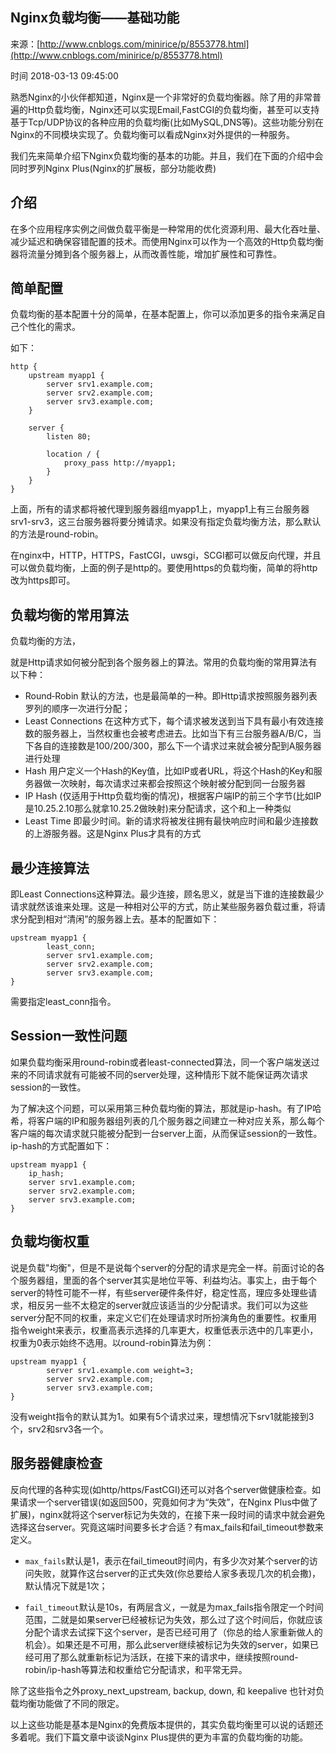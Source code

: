## Nginx负载均衡——基础功能

来源：[http://www.cnblogs.com/minirice/p/8553778.html](http://www.cnblogs.com/minirice/p/8553778.html)

时间 2018-03-13 09:45:00


熟悉Nginx的小伙伴都知道，Nginx是一个非常好的负载均衡器。除了用的非常普遍的Http负载均衡，Nginx还可以实现Email,FastCGI的负载均衡，甚至可以支持基于Tcp/UDP协议的各种应用的负载均衡(比如MySQL,DNS等)。这些功能分别在Nginx的不同模块实现了。负载均衡可以看成Nginx对外提供的一种服务。

我们先来简单介绍下Nginx负载均衡的基本的功能。并且，我们在下面的介绍中会同时罗列Nginx Plus(Nginx的扩展板，部分功能收费)


## 介绍

在多个应用程序实例之间做负载平衡是一种常用的优化资源利用、最大化吞吐量、减少延迟和确保容错配置的技术。而使用Nginx可以作为一个高效的Http负载均衡器将流量分摊到各个服务器上，从而改善性能，增加扩展性和可靠性。


## 简单配置


负载均衡的基本配置十分的简单，在基本配置上，你可以添加更多的指令来满足自己个性化的需求。

如下：

 
```nginx
http {
    upstream myapp1 {
        server srv1.example.com;
        server srv2.example.com;
        server srv3.example.com;
    }

    server {
        listen 80;

        location / {
            proxy_pass http://myapp1;
        }
    }
}
```


上面，所有的请求都将被代理到服务器组myapp1上，myapp1上有三台服务器srv1-srv3，这三台服务器将要分摊请求。如果没有指定负载均衡方法，那么默认的方法是round-robin。

在nginx中，HTTP，HTTPS，FastCGI，uwsgi，SCGI都可以做反向代理，并且可以做负载均衡，上面的例子是http的。要使用https的负载均衡，简单的将http改为https即可。

  
## 负载均衡的常用算法


负载均衡的方法，

就是Http请求如何被分配到各个服务器上的算法。常用的负载均衡的常用算法有以下种：

  

* Round‑Robin 默认的方法，也是最简单的一种。即Http请求按照服务器列表罗列的顺序一次进行分配；
* Least Connections 在这种方式下，每个请求被发送到当下具有最小有效连接数的服务器上，当然权重也会被考虑进去。比如当下有三台服务器A/B/C，当下各自的连接数是100/200/300，那么下一个请求过来就会被分配到A服务器进行处理
* Hash 用户定义一个Hash的Key值，比如IP或者URL，将这个Hash的Key和服务器做一次映射，每次请求过来都会按照这个映射被分配到同一台服务器
* IP Hash (仅适用于Http负载均衡的情况)，根据客户端IP的前三个字节(比如IP是10.25.2.10那么就拿10.25.2做映射)来分配请求，这个和上一种类似
* Least Time 即最少时间。新的请求将被发往拥有最快响应时间和最少连接数的上游服务器。这是Nginx Plus才具有的方式
  

## 最少连接算法

即Least Connections这种算法。最少连接，顾名思义，就是当下谁的连接数最少请求就然该谁来处理。这是一种相对公平的方式，防止某些服务器负载过重，将请求分配到相对“清闲”的服务器上去。基本的配置如下：

```nginx
upstream myapp1 {
        least_conn;
        server srv1.example.com;
        server srv2.example.com;
        server srv3.example.com;
}
```

需要指定least_conn指令。


## Session一致性问题


如果负载均衡采用round-robin或者least-connected算法，同一个客户端发送过来的不同请求就有可能被不同的server处理，这种情形下就不能保证两次请求session的一致性。

为了解决这个问题，可以采用第三种负载均衡的算法，那就是ip-hash。有了IP哈希，将客户端的IP和服务器组列表的几个服务器之间建立一种对应关系，那么每个客户端的每次请求就只能被分配到一台server上面，从而保证session的一致性。ip-hash的方式配置如下：

 
```nginx
upstream myapp1 {
    ip_hash;
    server srv1.example.com;
    server srv2.example.com;
    server srv3.example.com;
}
```


## 负载均衡权重

说是负载"均衡"，但是不是说每个server的分配的请求是完全一样。前面讨论的各个服务器组，里面的各个server其实是地位平等、利益均沾。事实上，由于每个server的特性可能不一样，有些server硬件条件好，稳定性高，理应多处理些请求，相反另一些不太稳定的server就应该适当的少分配请求。我们可以为这些server分配不同的权重，来定义它们在处理请求时所扮演角色的重要性。权重用指令weight来表示，权重高表示选择的几率更大，权重低表示选中的几率更小，权重为0表示始终不选用。以round-robin算法为例：

```nginx
upstream myapp1 {
        server srv1.example.com weight=3;
        server srv2.example.com;
        server srv3.example.com;
}
```

没有weight指令的默认其为1。如果有5个请求过来，理想情况下srv1就能接到3个，srv2和srv3各一个。


## 服务器健康检查

反向代理的各种实现(如http/https/FastCGI)还可以对各个server做健康检查。如果请求一个server错误(如返回500，究竟如何才为“失效”，在Nginx Plus中做了扩展)，nginx就将这个server标记为失效的，在接下来一段时间的请求中就会避免选择这台server。究竟这端时间要多长才合适？有max_fails和fail_timeout参数来定义。



* `max_fails`默认是1，表示在fail_timeout时间内，有多少次对某个server的访问失败，就算作这台server的正式失效(你总要给人家多表现几次的机会撒)，默认情况下就是1次；      

    
* `fail_timeout`默认是10s，有两层含义，一就是为max_fails指令限定一个时间范围，二就是如果server已经被标记为失效，那么过了这个时间后，你就应该分配个请求去试探下这个server，是否已经可用了（你总的给人家重新做人的机会）。如果还是不可用，那么此server继续被标记为失效的server，如果已经可用了那么就重新标记为活跃，在接下来的请求中，继续按照round-robin/ip-hash等算法和权重给它分配请求，和平常无异。      

    
  

除了这些指令之外proxy_next_upstream, backup, down, 和 keepalive 也针对负载均衡功能做了不同的限定。

以上这些功能是基本是Nginx的免费版本提供的，其实负载均衡里可以说的话题还多着呢。我们下篇文章中谈谈Nginx Plus提供的更为丰富的负载均衡的功能。


